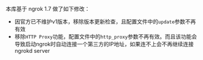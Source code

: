 本库基于 ngrok 1.7 做了如下修改：
* 因官方已不维护v1版本，移除版本更新检查，且配置文件中的`update`参数不再有效
* 移除`HTTP Proxy`功能，配置文件中的`http_proxy`参数不再有效。而且该功能会导致启动ngrok时自动连接一个第三方的IP地址，如果连不上会不再继续连接ngrokd server